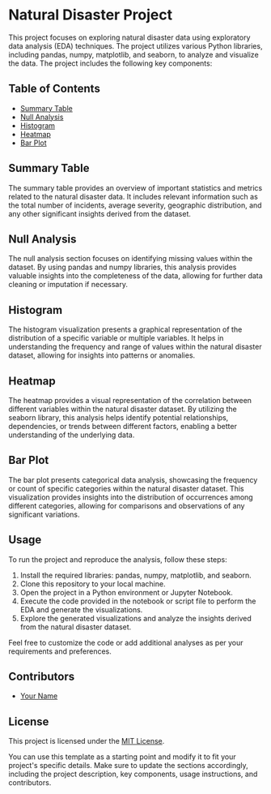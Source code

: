 # Natural Disaster Project

This project focuses on exploring natural disaster data using exploratory data analysis (EDA) techniques. The project utilizes various Python libraries, including pandas, numpy, matplotlib, and seaborn, to analyze and visualize the data. The project includes the following key components:

## Table of Contents

- [Summary Table](#summary-table)
- [Null Analysis](#null-analysis)
- [Histogram](#histogram)
- [Heatmap](#heatmap)
- [Bar Plot](#bar-plot)

## Summary Table

The summary table provides an overview of important statistics and metrics related to the natural disaster data. It includes relevant information such as the total number of incidents, average severity, geographic distribution, and any other significant insights derived from the dataset.

## Null Analysis

The null analysis section focuses on identifying missing values within the dataset. By using pandas and numpy libraries, this analysis provides valuable insights into the completeness of the data, allowing for further data cleaning or imputation if necessary.

## Histogram

The histogram visualization presents a graphical representation of the distribution of a specific variable or multiple variables. It helps in understanding the frequency and range of values within the natural disaster dataset, allowing for insights into patterns or anomalies.

## Heatmap

The heatmap provides a visual representation of the correlation between different variables within the natural disaster dataset. By utilizing the seaborn library, this analysis helps identify potential relationships, dependencies, or trends between different factors, enabling a better understanding of the underlying data.

## Bar Plot

The bar plot presents categorical data analysis, showcasing the frequency or count of specific categories within the natural disaster dataset. This visualization provides insights into the distribution of occurrences among different categories, allowing for comparisons and observations of any significant variations.

## Usage

To run the project and reproduce the analysis, follow these steps:

1. Install the required libraries: pandas, numpy, matplotlib, and seaborn.
2. Clone this repository to your local machine.
3. Open the project in a Python environment or Jupyter Notebook.
4. Execute the code provided in the notebook or script file to perform the EDA and generate the visualizations.
5. Explore the generated visualizations and analyze the insights derived from the natural disaster dataset.

Feel free to customize the code or add additional analyses as per your requirements and preferences.

## Contributors

- [Your Name](https://github.com/your-username)

## License

This project is licensed under the [MIT License](LICENSE).

You can use this template as a starting point and modify it to fit your project's specific details. Make sure to update the sections accordingly, including the project description, key components, usage instructions, and contributors.
